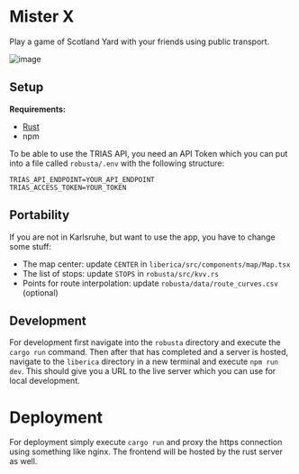 # Mister X
Play a game of Scotland Yard with your friends using public transport.

![image](https://github.com/Lila-Kuhlt/mister-x/assets/21245806/1170547b-d7e2-4bb1-937f-acad2c609984)


## Setup
**Requirements:**
- [Rust](https://www.rust-lang.org/tools/install)
- npm

To be able to use the TRIAS API, you need an API Token which you can put into a file called `robusta/.env` with the following structure:
```
TRIAS_API_ENDPOINT=YOUR_API_ENDPOINT
TRIAS_ACCESS_TOKEN=YOUR_TOKEN
```

## Portability
If you are not in Karlsruhe, but want to use the app, you have to change some stuff:
* The map center: update `CENTER` in `liberica/src/components/map/Map.tsx`
* The list of stops: update `STOPS` in `robusta/src/kvv.rs`
* Points for route interpolation: update `robusta/data/route_curves.csv` (optional)

## Development
For development first navigate into the `robusta` directory and execute the `cargo run` command.
Then after that has completed and a server is hosted, navigate to the `liberica` directory in a new terminal and execute `npm run dev`.
This should give you a URL to the live server which you can use for local development.

# Deployment
For deployment simply execute `cargo run` and proxy the https connection using something like nginx. The frontend will be hosted by the rust server as well.
